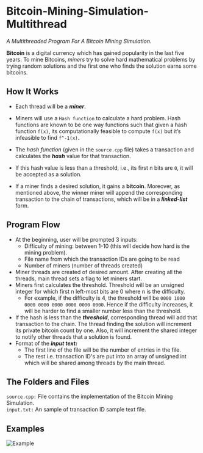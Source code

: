 # Bitcoin-Mining-Simulation-Multithread
_A Multithreaded Program For A Bitcoin Mining Simulation._ 

**Bitcoin** is a digital currency which has gained popularity in the last five years. To mine Bitcoins, _miners_ try to solve hard mathematical problems by trying random solutions and the first one who finds the solution earns some bitcoins. 
## How It Works
* Each thread will be a **_miner_**.  
* Miners will use a `Hash function` to calculate a hard problem. Hash functions are known to be one way functions such
 that given a hash function `f(x)`, its computationally feasible to compute `f(x)` but it’s infeasible to find  `f^-1(x)`.
 * The _hash function_ (given in the `source.cpp` file) takes a transaction and calculates the **_hash_** value for that transaction. 
 
 * If this hash value is less than a threshold, i.e., its first n bits are `0`, it will be accepted as a solution. 
 * If a miner finds a desired solution, it gains a **bitcoin**. Moreover, as mentioned above, the winner miner will append the corresponding transaction to the chain of transactions, which will be in a **_linked-list_** form.

## Program Flow
* At the beginning, user will be prompted 3 inputs:
    * Difficulty of mining: between 1-10 (this will decide how hard is the mining problem). 
    * File name from which the transaction IDs are going to be read
    * Number of miners (number of threads created) 
* Miner threads are created of desired amount. After creating all the threads, main thread sets a flag to let miners start. 
* Miners first calculates the threshold. Threshold will be an unsigned integer for which first n left-most bits are 0 where n is the difficulty.
    * For example, if the difficulty is 4, the threshold will be `0000 1000 0000 0000 0000 0000 0000 0000`. Hence if the difficulty increases, it will be harder to find a smaller number less than the threshold. 
* If the hash is less than the _**threshold**_, corresponding thread will add that transaction to the chain. The thread finding the solution will increment its private bitcoin count by one. Also, it will increment the shared integer to notify other threads that a solution is found. 
* Format of the _**input text:**_
    * The first line of the file will be the number of entries in the file. 
    * The rest i.e. transaction ID's are put into an array of unsigned int which will be shared among threads by the main thread.   
        
## The Folders and Files

`source.cpp:` File contains the implementation of the Bitcoin Mining Simulation.  
`input.txt:` An sample of transaction ID sample text file. 

## Examples

![Example](https://www.dropbox.com/s/ixw7ay9i513846l/Capture.PNG?raw=1)
